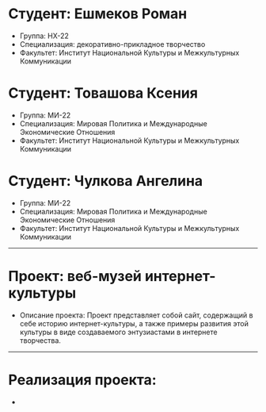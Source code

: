 # Студент: Ешмеков Роман
- Группа: НХ-22
- Специализация: декоративно-прикладное творчество
- Факультет: Институт Национальной Культуры и Межкультурных Коммуникации
# Студент: Товашова Ксения
- Группа: МИ-22
- Специализация: Мировая Политика и Международные Экономические Отношения
- Факультет: Институт Национальной Культуры и Межкультурных Коммуникации
# Студент: Чулкова Ангелина
- Группа: МИ-22
- Специализация: Мировая Политика и Международные Экономические Отношения
- Факультет: Институт Национальной Культуры и Межкультурных Коммуникации
---
# Проект: веб-музей интернет-культуры
- Описание проекта: Проект представляет собой сайт, содержащий в себе историю интернет-культуры, а также примеры развития этой культуры в виде создаваемого энтузиастами в интернете творчества.
---
# Реализация проекта:
- 

